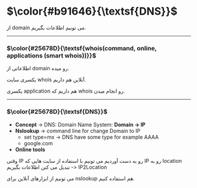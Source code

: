 $\color{#b91646}{\textsf{DNS}}$
================================
از domain می تونیم اطلاعات بگیریم.

____________________________

### $\color{#25678D}{\textsf{whois(command, online, applications (smart whois))}}$ 

اطلاعاتی از domain رو میده.

یکسری سایت whois آنلاین هم داریم.

یکسری application هم داریم که whois رو انجام میدن.
_______________________________________

### $\color{#25678D}{\textsf{DNS}}$ 


- <b> Concept </b> -> DNS: Domain Name System: **Domain -> IP**
- <b> Nslookup </b> -> command line for change Domain to IP
    - set type=mx -> DNS have some type for example AAAA
    - google.com
- <b> Online tools </b>

وقتی IP رو به دست آوردیم می تونیم با استفاده از سایت هایی که IP رو به location تبدیل می کنن اطلاعات بگیریم -> IP2Location

می تونیم از ابزارهای آنلاین برای nslookup هم استفاده کنیم.
